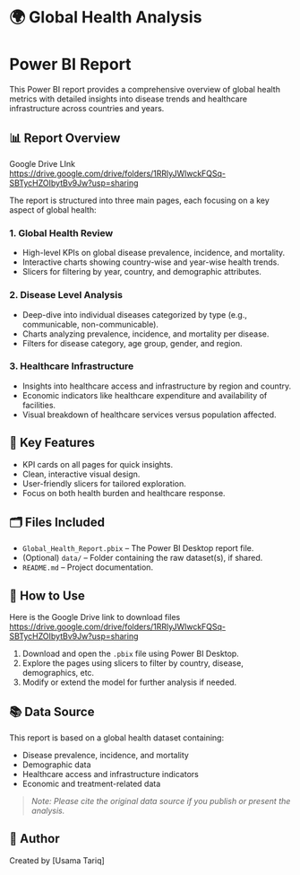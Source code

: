 # 🌍 Global Health Analysis
# Power BI Report

This Power BI report provides a comprehensive overview of global health metrics with detailed insights into disease trends and healthcare infrastructure across countries and years.

## 📊 Report Overview
Google Drive LInk 
https://drive.google.com/drive/folders/1RRlyJWlwckFQSq-SBTycHZOIbytBv9Jw?usp=sharing

The report is structured into three main pages, each focusing on a key aspect of global health:

### 1. **Global Health Review**
- High-level KPIs on global disease prevalence, incidence, and mortality.
- Interactive charts showing country-wise and year-wise health trends.
- Slicers for filtering by year, country, and demographic attributes.

### 2. **Disease Level Analysis**
- Deep-dive into individual diseases categorized by type (e.g., communicable, non-communicable).
- Charts analyzing prevalence, incidence, and mortality per disease.
- Filters for disease category, age group, gender, and region.

### 3. **Healthcare Infrastructure**
- Insights into healthcare access and infrastructure by region and country.
- Economic indicators like healthcare expenditure and availability of facilities.
- Visual breakdown of healthcare services versus population affected.

## 📌 Key Features
- KPI cards on all pages for quick insights.
- Clean, interactive visual design.
- User-friendly slicers for tailored exploration.
- Focus on both health burden and healthcare response.


## 🗂️ Files Included
- `Global_Health_Report.pbix` – The Power BI Desktop report file.
- (Optional) `data/` – Folder containing the raw dataset(s), if shared.
- `README.md` – Project documentation.

## 🚀 How to Use
Here is the Google Drive link to download files 
https://drive.google.com/drive/folders/1RRlyJWlwckFQSq-SBTycHZOIbytBv9Jw?usp=sharing
1. Download and open the `.pbix` file using Power BI Desktop.
2. Explore the pages using slicers to filter by country, disease, demographics, etc.
3. Modify or extend the model for further analysis if needed.

## 📚 Data Source
This report is based on a global health dataset containing:
- Disease prevalence, incidence, and mortality
- Demographic data
- Healthcare access and infrastructure indicators
- Economic and treatment-related data

> *Note: Please cite the original data source if you publish or present the analysis.*

## 📌 Author
Created by [Usama Tariq]


